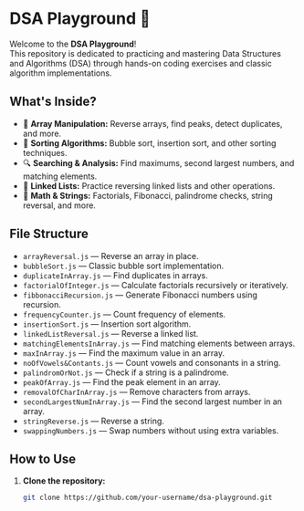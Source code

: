 # DSA Playground 🚀

Welcome to the **DSA Playground**!  
This repository is dedicated to practicing and mastering Data Structures and Algorithms (DSA) through hands-on coding exercises and classic algorithm implementations.

## What's Inside?

- 🔢 **Array Manipulation:** Reverse arrays, find peaks, detect duplicates, and more.
- 🔄 **Sorting Algorithms:** Bubble sort, insertion sort, and other sorting techniques.
- 🔍 **Searching & Analysis:** Find maximums, second largest numbers, and matching elements.
- 🔗 **Linked Lists:** Practice reversing linked lists and other operations.
- 🧮 **Math & Strings:** Factorials, Fibonacci, palindrome checks, string reversal, and more.

## File Structure

- `arrayReversal.js` — Reverse an array in place.
- `bubbleSort.js` — Classic bubble sort implementation.
- `duplicateInArray.js` — Find duplicates in arrays.
- `factorialOfInteger.js` — Calculate factorials recursively or iteratively.
- `fibbonacciRecursion.js` — Generate Fibonacci numbers using recursion.
- `frequencyCounter.js` — Count frequency of elements.
- `insertionSort.js` — Insertion sort algorithm.
- `linkedListReversal.js` — Reverse a linked list.
- `matchingElementsInArray.js` — Find matching elements between arrays.
- `maxInArray.js` — Find the maximum value in an array.
- `noOfVowels&Contants.js` — Count vowels and consonants in a string.
- `palindromOrNot.js` — Check if a string is a palindrome.
- `peakOfArray.js` — Find the peak element in an array.
- `removalOfCharInArray.js` — Remove characters from arrays.
- `secondLargestNumInArray.js` — Find the second largest number in an array.
- `stringReverse.js` — Reverse a string.
- `swappingNumbers.js` — Swap numbers without using extra variables.

## How to Use

1. **Clone the repository:**
   ```sh
   git clone https://github.com/your-username/dsa-playground.git
